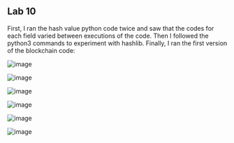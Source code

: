 ## Lab 10

<p>First, I ran the hash value python code twice and saw that the codes for each field varied between executions of the code. Then I followed the python3 commands to experiment with hashlib. Finally, I ran the first version of the blockchain code: </p>

![image](https://github.com/cromero2/Design6/assets/98184880/f49258c2-7832-40d8-b6ff-6d254498bbc4)

![image](https://github.com/cromero2/Design6/assets/98184880/7fd331ca-d5aa-486c-a9f2-3150e716f66e)

![image](https://github.com/cromero2/Design6/assets/98184880/21cb015c-8b5f-40e6-abae-f53ae8057afc)

<p></p>

![image](https://github.com/cromero2/Design6/assets/98184880/0a7b43e6-4ab5-48a8-ab00-0cc457aef6b8)

<p></p>

![image](https://github.com/cromero2/Design6/assets/98184880/23863356-e7d6-4c57-8868-52eaff5bfd6d)

![image](https://github.com/cromero2/Design6/assets/98184880/33d64efe-802c-4109-a76e-32dc2f3fd79d)


